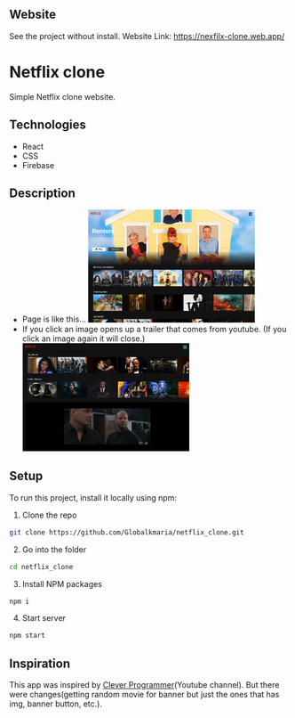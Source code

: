 ## Website

See the project without install.
Website Link: <https://nexfilx-clone.web.app/>

# Netflix clone

Simple Netflix clone website.

## Technologies

- React
- CSS
- Firebase

## Description

- Page is like this...
  <img src="./src/img/page.png" width="300">
- If you click an image opens up a trailer that comes from youtube.
  (If you click an image again it will close.)
  <img src="./src/img/trailer.png" width="300">

## Setup

To run this project, install it locally using npm:

1. Clone the repo

```bash
git clone https://github.com/Globalkmaria/netflix_clone.git
```

2. Go into the folder

```bash
cd netflix_clone
```

3. Install NPM packages

```bash
npm i
```

4. Start server

```bash
npm start
```

## Inspiration

This app was inspired by [Clever Programmer](https://youtu.be/XtMThy8QKqU)(Youtube channel). But there were changes(getting random movie for banner but just the ones that has img, banner button, etc.).
